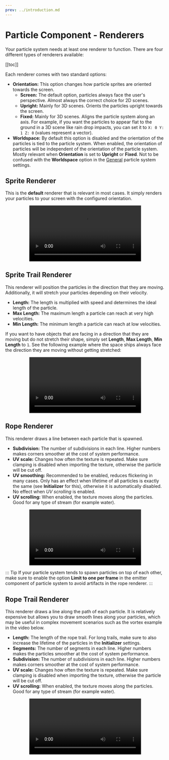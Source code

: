 ```yaml
---
prev: ../introduction.md
---
```


# Particle Component - Renderers

Your particle system needs at least one renderer to function. There are four different types of renderers available:

[[toc]]

Each renderer comes with two standard options:

* **Orientation:** This option changes how particle sprites are oriented towards the screen.
  * **Screen:** The default option, particles always face the user's perspective. Almost always the correct choice for 2D scenes.
  * **Upright:** Mainly for 3D scenes. Orients the particles upright towards the screen.
  * **Fixed:** Mainly for 3D scenes. Aligns the particle system along an axis. For example, if you want the particles to appear flat to the ground in a 3D scene like rain drop impacts, you can set it to `X: 0 Y: 1 Z: 0` (values represent a vector).
* **Worldspace:** By default this option is disabled and the orientation of the particles is tied to the particle system. When enabled, the orientation of particles will be independent of the orientation of the particle system. Mostly relevant when **Orientation** is set to **Upright** or **Fixed**. Not to be confused with the **Worldspace** option in the [General](/en/scene/particles/component/general.html#worldspace) particle system settings.

## Sprite Renderer

This is the **default** renderer that is relevant in most cases. It simply renders your particles to your screen with the configured orientation.

<video width="70%" style="margin:0 auto;display:block;" controls loop autoplay>
  <source src="/videos/particle_renderer_sprite.mp4" type="video/mp4">
  Your browser does not support the video tag.
</video>

## Sprite Trail Renderer

This renderer will position the particles in the direction that they are moving. Additionally, it will stretch your particles depending on their velocity.

* **Length:** The length is multiplied with speed and determines the ideal length of the particle.
* **Max Length:** The maximum length a particle can reach at very high velocities.
* **Min Length:** The minimum length a particle can reach at low velocities.

If you want to have objects that are facing in a direction that they are moving but do not stretch their shape, simply set **Length**, **Max Length**, **Min Length** to `1`. See the following example where the space ships always face the direction they are moving without getting stretched:

<video width="70%" style="margin:0 auto;display:block;" controls loop autoplay>
  <source src="/videos/particle_renderer_sprite_trail.mp4" type="video/mp4">
  Your browser does not support the video tag.
</video>

## Rope Renderer

This renderer draws a line between each particle that is spawned.

* **Subdivision:** The number of subdivisions in each line. Higher numbers makes corners smoother at the cost of system performance.
* **UV scale:** Changes how often the texture is repeated. Make sure clamping is disabled when importing the texture, otherwise the particle will be cut off.
* **UV smoothing:** Recommended to be enabled, reduces flickering in many cases. Only has an effect when lifetime of all particles is exactly the same (see **Initializer** for this), otherwise it is automatically disabled. No effect when *UV scrolling* is enabled.
* **UV scrolling:** When enabled, the texture moves along the particles. Good for any type of stream (for example water).

<video width="70%" style="margin:0 auto;display:block;" controls loop autoplay>
  <source src="/videos/particle_renderer_rope.mp4" type="video/mp4">
  Your browser does not support the video tag.
</video>

::: Tip
If your particle system tends to spawn particles on top of each other, make sure to enable the option **Limit to one per frame** in the emitter component of particle system to avoid artifacts in the rope renderer.
:::

## Rope Trail Renderer

This renderer draws a line along the path of each particle. It is relatively expensive but allows you to draw smooth lines along your particles, which may be useful in complex movement scenarios such as the vortex example in the video below.

* **Length:** The length of the rope trail. For long trails, make sure to also increase the lifetime of the particles in the **Initializer** settings.
* **Segments:** The number of segments in each line. Higher numbers makes the particles smoother at the cost of system performance.
* **Subdivision:** The number of subdivisions in each line. Higher numbers makes corners smoother at the cost of system performance.
* **UV scale:** Changes how often the texture is repeated. Make sure clamping is disabled when importing the texture, otherwise the particle will be cut off.
* **UV scrolling:** When enabled, the texture moves along the particles. Good for any type of stream (for example water).

<video width="70%" style="margin:0 auto;display:block;" controls loop autoplay>
  <source src="/videos/particle_renderer_rope_trail.mp4" type="video/mp4">
  Your browser does not support the video tag.
</video>